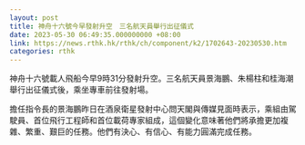 ```yaml
---
layout: post
title: 神舟十六號今早發射升空　三名航天員舉行出征儀式
date: 2023-05-30 06:49:35.000000000 +08:00
link: https://news.rthk.hk/rthk/ch/component/k2/1702643-20230530.htm
categories: rthk
---
```


神舟十六號載人飛船今早9時31分發射升空。三名航天員景海鵬、朱楊柱和桂海潮舉行出征儀式後，乘坐專車前往發射場。

擔任指令長的景海鵬昨日在酒泉衛星發射中心問天閣與傳媒見面時表示，乘組由駕駛員、首位飛行工程師和首位載荷專家組成，這個變化意味著他們將承擔更加複雜、繁重、艱巨的任務。他們有決心、有信心、有能力圓滿完成任務。
